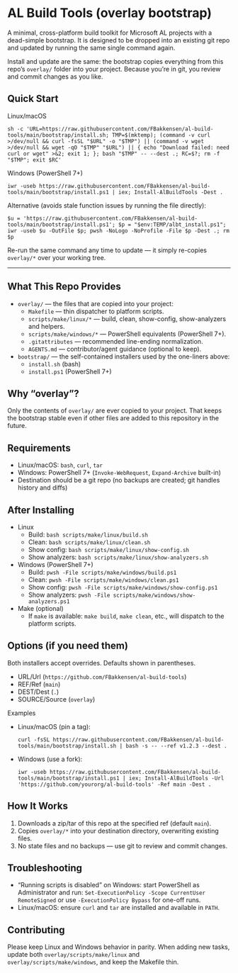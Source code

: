# AL Build Tools (overlay bootstrap)

A minimal, cross-platform build toolkit for Microsoft AL projects with a dead-simple bootstrap. It is designed to be dropped into an existing git repo and updated by running the same single command again.

Install and update are the same: the bootstrap copies everything from this repo’s `overlay/` folder into your project. Because you’re in git, you review and commit changes as you like.

## Quick Start

Linux/macOS
```
sh -c 'URL=https://raw.githubusercontent.com/FBakkensen/al-build-tools/main/bootstrap/install.sh; TMP=$(mktemp); (command -v curl >/dev/null && curl -fsSL "$URL" -o "$TMP") || (command -v wget >/dev/null && wget -qO "$TMP" "$URL") || { echo "Download failed: need curl or wget" >&2; exit 1; }; bash "$TMP" -- --dest .; RC=$?; rm -f "$TMP"; exit $RC'
```

Windows (PowerShell 7+)
```
iwr -useb https://raw.githubusercontent.com/FBakkensen/al-build-tools/main/bootstrap/install.ps1 | iex; Install-AlBuildTools -Dest .
```

Alternative (avoids stale function issues by running the file directly):
```
$u = 'https://raw.githubusercontent.com/FBakkensen/al-build-tools/main/bootstrap/install.ps1'; $p = "$env:TEMP/albt_install.ps1"; iwr -useb $u -OutFile $p; pwsh -NoLogo -NoProfile -File $p -Dest .; rm $p
```

Re-run the same command any time to update — it simply re-copies `overlay/*` over your working tree.

---

## What This Repo Provides

- `overlay/` — the files that are copied into your project:
  - `Makefile` — thin dispatcher to platform scripts.
  - `scripts/make/linux/*` — build, clean, show-config, show-analyzers and helpers.
  - `scripts/make/windows/*` — PowerShell equivalents (PowerShell 7+).
  - `.gitattributes` — recommended line-ending normalization.
  - `AGENTS.md` — contributor/agent guidance (optional to keep).
- `bootstrap/` — the self-contained installers used by the one-liners above:
  - `install.sh` (bash)
  - `install.ps1` (PowerShell 7+)

## Why “overlay”?

Only the contents of `overlay/` are ever copied to your project. That keeps the bootstrap stable even if other files are added to this repository in the future.

## Requirements

- Linux/macOS: `bash`, `curl`, `tar`
- Windows: PowerShell 7+ (`Invoke-WebRequest`, `Expand-Archive` built-in)
- Destination should be a git repo (no backups are created; git handles history and diffs)

## After Installing

- Linux
  - Build: `bash scripts/make/linux/build.sh`
  - Clean: `bash scripts/make/linux/clean.sh`
  - Show config: `bash scripts/make/linux/show-config.sh`
  - Show analyzers: `bash scripts/make/linux/show-analyzers.sh`
- Windows (PowerShell 7+)
  - Build: `pwsh -File scripts/make/windows/build.ps1`
  - Clean: `pwsh -File scripts/make/windows/clean.ps1`
  - Show config: `pwsh -File scripts/make/windows/show-config.ps1`
  - Show analyzers: `pwsh -File scripts/make/windows/show-analyzers.ps1`
- Make (optional)
  - If `make` is available: `make build`, `make clean`, etc., will dispatch to the platform scripts.

## Options (if you need them)

Both installers accept overrides. Defaults shown in parentheses.

- URL/Url (`https://github.com/FBakkensen/al-build-tools`)
- REF/Ref (`main`)
- DEST/Dest (`.`)
- SOURCE/Source (`overlay`)

Examples
- Linux/macOS (pin a tag):
  ```
  curl -fsSL https://raw.githubusercontent.com/FBakkensen/al-build-tools/main/bootstrap/install.sh | bash -s -- --ref v1.2.3 --dest .
  ```
- Windows (use a fork):
  ```
  iwr -useb https://raw.githubusercontent.com/FBakkensen/al-build-tools/main/bootstrap/install.ps1 | iex; Install-AlBuildTools -Url 'https://github.com/yourorg/al-build-tools' -Ref main -Dest .
  ```

## How It Works

1. Downloads a zip/tar of this repo at the specified ref (default `main`).
2. Copies `overlay/*` into your destination directory, overwriting existing files.
3. No state files and no backups — use git to review and commit changes.

## Troubleshooting

- “Running scripts is disabled” on Windows: start PowerShell as Administrator and run:
  `Set-ExecutionPolicy -Scope CurrentUser RemoteSigned` or use `-ExecutionPolicy Bypass` for one-off runs.
- Linux/macOS: ensure `curl` and `tar` are installed and available in `PATH`.

## Contributing

Please keep Linux and Windows behavior in parity. When adding new tasks, update both `overlay/scripts/make/linux` and `overlay/scripts/make/windows`, and keep the Makefile thin.
